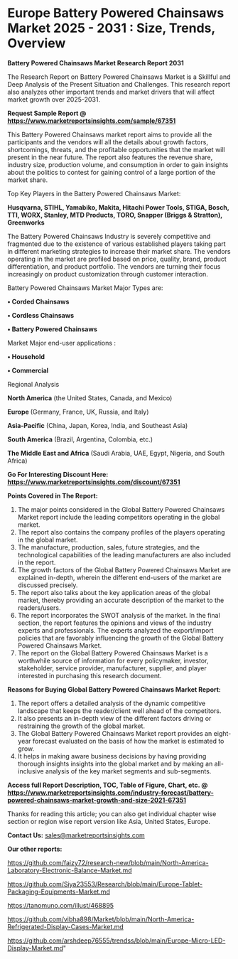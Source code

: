 # Europe Battery Powered Chainsaws Market 2025 - 2031 : Size, Trends, Overview

<strong>Battery Powered Chainsaws Market Research Report 2031</strong>

The Research Report on Battery Powered Chainsaws Market is a Skillful and Deep Analysis of the Present Situation and Challenges. This research report also analyzes other important trends and market drivers that will affect market growth over 2025-2031.

<strong>Request Sample Report @ <a href=https://www.marketreportsinsights.com/sample/67351>https://www.marketreportsinsights.com/sample/67351</a></strong>

This Battery Powered Chainsaws market report aims to provide all the participants and the vendors will all the details about growth factors, shortcomings, threats, and the profitable opportunities that the market will present in the near future. The report also features the revenue share, industry size, production volume, and consumption in order to gain insights about the politics to contest for gaining control of a large portion of the market share.

Top Key Players in the Battery Powered Chainsaws Market:

<strong>Husqvarna, STIHL, Yamabiko, Makita, Hitachi Power Tools, STIGA, Bosch, TTI, WORX, Stanley, MTD Products, TORO, Snapper (Briggs & Stratton), Greenworks</strong>

The Battery Powered Chainsaws Industry is severely competitive and fragmented due to the existence of various established players taking part in different marketing strategies to increase their market share. The vendors operating in the market are profiled based on price, quality, brand, product differentiation, and product portfolio. The vendors are turning their focus increasingly on product customization through customer interaction.

Battery Powered Chainsaws Market Major Types are:

<strong>• Corded Chainsaws

• Cordless Chainsaws

• Battery Powered Chainsaws</strong>

Market Major end-user applications :

<strong>• Household

• Commercial</strong>

Regional Analysis

</u><strong><b>North America</b></strong> (the United States, Canada, and Mexico)

<strong><b>Europe </b></strong>(Germany, France, UK, Russia, and Italy)

<strong><b>Asia-Pacific</b></strong> (China, Japan, Korea, India, and Southeast Asia)

<strong><b>South America</b></strong> (Brazil, Argentina, Colombia, etc.)

<strong><b>The Middle East and Africa</b></strong> (Saudi Arabia, UAE, Egypt, Nigeria, and South Africa)

<strong>Go For Interesting Discount Here: <a href=https://www.marketreportsinsights.com/discount/67351>https://www.marketreportsinsights.com/discount/67351</a></strong>

<strong>Points Covered in The Report:</strong>
<ol>
  <li>The major points considered in the Global Battery Powered Chainsaws Market report include the leading competitors operating in the global market.</li>
  <li>The report also contains the company profiles of the players operating in the global market.</li>
  <li>The manufacture, production, sales, future strategies, and the technological capabilities of the leading manufacturers are also included in the report.</li>
  <li>The growth factors of the Global Battery Powered Chainsaws Market are explained in-depth, wherein the different end-users of the market are discussed precisely.</li>
  <li>The report also talks about the key application areas of the global market, thereby providing an accurate description of the market to the readers/users.</li>
  <li>The report incorporates the SWOT analysis of the market. In the final section, the report features the opinions and views of the industry experts and professionals. The experts analyzed the export/import policies that are favorably influencing the growth of the Global Battery Powered Chainsaws Market.</li>
  <li>The report on the Global Battery Powered Chainsaws Market is a worthwhile source of information for every policymaker, investor, stakeholder, service provider, manufacturer, supplier, and player interested in purchasing this research document.</li>
</ol>
<strong>Reasons for Buying Global Battery Powered Chainsaws Market Report:</strong>

<ol>
  <li>The report offers a detailed analysis of the dynamic competitive landscape that keeps the reader/client well ahead of the competitors.</li>
  <li>It also presents an in-depth view of the different factors driving or restraining the growth of the global market.</li>
  <li>The Global Battery Powered Chainsaws Market report provides an eight-year forecast evaluated on the basis of how the market is estimated to grow.</li>
  <li>It helps in making aware business decisions by having providing thorough insights insights into the global market and by making an all-inclusive analysis of the key market segments and sub-segments.</li>
</ol>
<strong>Access full Report Description, TOC, Table of Figure, Chart, etc. @ <a href=https://www.marketreportsinsights.com/industry-forecast/battery-powered-chainsaws-market-growth-and-size-2021-67351>https://www.marketreportsinsights.com/industry-forecast/battery-powered-chainsaws-market-growth-and-size-2021-67351</a></strong>


Thanks for reading this article; you can also get individual chapter wise section or region wise report version like Asia, United States, Europe.

<strong>Contact Us:</strong>
sales@marketreportsinsights.com

<strong>Our other reports:</strong>

<a href=https://github.com/faizy72/research-new/blob/main/North-America-Laboratory-Electronic-Balance-Market.md>https://github.com/faizy72/research-new/blob/main/North-America-Laboratory-Electronic-Balance-Market.md</a>

<a href=https://github.com/Siya23553/Research/blob/main/Europe-Tablet-Packaging-Equipments-Market.md>https://github.com/Siya23553/Research/blob/main/Europe-Tablet-Packaging-Equipments-Market.md</a>

<a href=https://tanomuno.com/illust/468895>https://tanomuno.com/illust/468895</a>

<a href=https://github.com/vibha898/Market/blob/main/North-America-Refrigerated-Display-Cases-Market.md>https://github.com/vibha898/Market/blob/main/North-America-Refrigerated-Display-Cases-Market.md</a>

<a href=https://github.com/arshdeep76555/trendss/blob/main/Europe-Micro-LED-Display-Market.md>https://github.com/arshdeep76555/trendss/blob/main/Europe-Micro-LED-Display-Market.md</a>"
